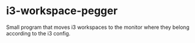 # i3-workspace-pegger
Small program that moves i3 workspaces to the monitor where they belong according to the i3 config.
